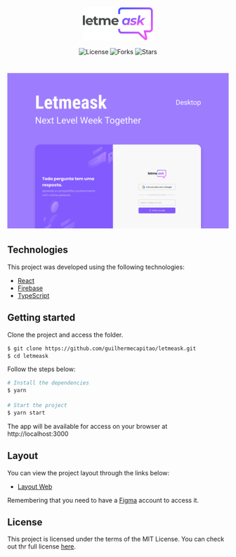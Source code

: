 <p align="center">
  <img alt="Letmeask" src=".github/logo.svg" width="160px">
</p>



<p align="center">
        <img  src="https://img.shields.io/static/v1?label=license&message=MIT&color=5965E0&labelColor=121214" alt="License">
        <img src="https://img.shields.io/github/forks/Garoze/letmeask?label=forks&message=MIT&color=5965E0&labelColor=121214" alt="Forks">
        <img src="https://img.shields.io/github/stars/Garoze/letmeask?label=stars&message=MIT&color=5965E0&labelColor=121214" alt="Stars">
<h1 align="center">
    <img alt="Letmeask" title="Letmeask" src=".github/cover.svg" />
</h1>


## Technologies

This project was developed using the following technologies:

- [React](https://reactjs.org)
- [Firebase](https://firebase.google.com/)
- [TypeScript](https://www.typescriptlang.org/)

## Getting started

Clone the project and access the folder.

```bash
$ git clone https://github.com/guilhermecapitao/letmeask.git
$ cd letmeask
```

Follow the steps below:
```bash
# Install the dependencies
$ yarn

# Start the project
$ yarn start
```
The app will be available for access on your browser at http://localhost:3000

## Layout

You can view the project layout through the links below:

- [Layout Web](https://www.figma.com/file/u0BQK8rCf2KgzcukdRRCWh/Letmeask/duplicate)

Remembering that you need to have a [Figma](http://figma.com/) account to access it.

## License

This project is licensed under the terms of the MIT License. You can check out thr full license [here](https://github.com/Garoze/letmeask/blob/main/LICENSE).

